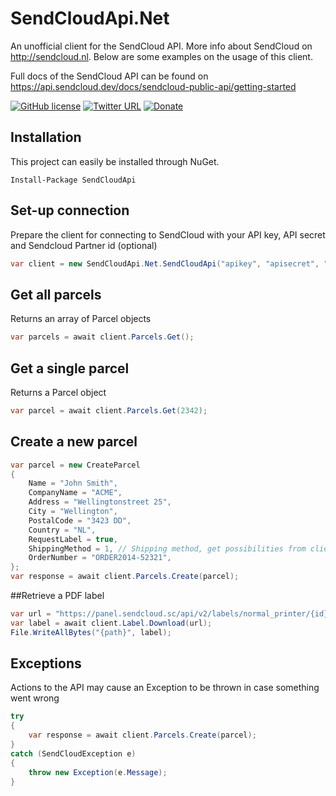 # SendCloudApi.Net

An unofficial client for the SendCloud API. More info about SendCloud on http://sendcloud.nl. Below are some examples on the usage of this client.

Full docs of the SendCloud API can be found on https://api.sendcloud.dev/docs/sendcloud-public-api/getting-started

[![GitHub license](https://img.shields.io/badge/license-MIT-green.svg)](https://raw.githubusercontent.com/janssenr/SendCloudApi.Net/master/LICENSE)
[![Twitter URL](https://img.shields.io/badge/twitter-follow-1da1f2.svg)](https://twitter.com/janssenr)
[![Donate](https://img.shields.io/badge/%24-donate-ff00ff.svg)](https://www.paypal.me/janssenr)

## Installation
This project can easily be installed through NuGet.
```
Install-Package SendCloudApi
```

## Set-up connection
Prepare the client for connecting to SendCloud with your API key, API secret and Sendcloud Partner id (optional)
```C#
var client = new SendCloudApi.Net.SendCloudApi("apikey", "apisecret", "partnerid")
```

## Get all parcels
Returns an array of Parcel objects
```C#
var parcels = await client.Parcels.Get();
```

## Get a single parcel
Returns a Parcel object
```C#
var parcel = await client.Parcels.Get(2342);
```

## Create a new parcel
```C#
var parcel = new CreateParcel
{
	Name = "John Smith",
	CompanyName = "ACME",
	Address = "Wellingtonstreet 25",
	City = "Wellington",
	PostalCode = "3423 DD",
	Country = "NL",
	RequestLabel = true,
	ShippingMethod = 1, // Shipping method, get possibilities from client.ShippingMethods.Get()
	OrderNumber = "ORDER2014-52321",
};
var response = await client.Parcels.Create(parcel);
```

##Retrieve a PDF label
```C#
var url = "https://panel.sendcloud.sc/api/v2/labels/normal_printer/{id}";
var label = await client.Label.Download(url);
File.WriteAllBytes("{path}", label);
```

## Exceptions
Actions to the API may cause an Exception to be thrown in case something went wrong
```C#
try
{
	var response = await client.Parcels.Create(parcel);
}
catch (SendCloudException e)
{
	throw new Exception(e.Message);
}
```
